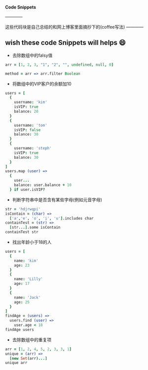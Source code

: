 **Code Snippets**

————

这些代码块是自己总结的和网上博客里面摘抄下的(coffee写法)
————

## wish these code Snippets will helps :smile:

- 去除数组中的falsy值
```coffee
arr = [1, 2, 3, "1", "2", "", undefined, null, 0]

method = arr => arr.filter Boolean
```

- 将数组中的VIP客户的余额加10
```coffee
users = [
  {
    username: 'kim'
    isVIP: true
    balance: 20
  }
  {
    username: 'tom'
    isVIP: false
    balance: 30
  }
  {
    username: 'steph'
    isVIP: true
    balance: 30
  }
]
users.map (user) =>
  {
    user...
    balance: user.balance + 10
  } if user.isVIP?
```

- 判断字符串中是否含有某些字母(例如元音字母)
```coffee
str = 'hdjrwqpi'
isContain = (char) =>
  ['a','e', 'o', 'i', 'u'].includes char
containTest = (str) =>
  [str...].some isContain
containTest str
```

- 找出年龄小于18的人
```coffee
users = [
  {
    name: 'kim'
    age: 23
  }
  {
    name: 'Lilly'
    age: 17
  }
  {
    name: 'Jack'
    age: 25
  }
]
findAge = (users) =>
  users.find (user) =>
    user.age < 18
findAge users
```

- 去除数组中的重复项
```coffee
arr = [1, 2, 4, 5, 2, 3, 3, 1]
unique = (arr) =>
  [new Set(arr)...]
unique arr
```

  